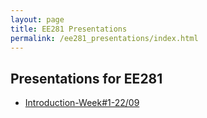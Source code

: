 ```yaml
---
layout: page
title: EE281 Presentations
permalink: /ee281_presentations/index.html
---
```


## Presentations for EE281

- [Introduction-Week#1-22/09](/presentations/ee281_intro.html)
